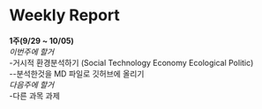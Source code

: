 # **Weekly Report**

**1주(9/29 ~ 10/05)**  
*이번주에 할거*  
-거시적 환경분석하기 (Social Technology Economy Ecological Politic)  
--분석한것을 MD 파일로 깃허브에  올리기  
*다음주에 할거*  
-다른 과목 과제  
